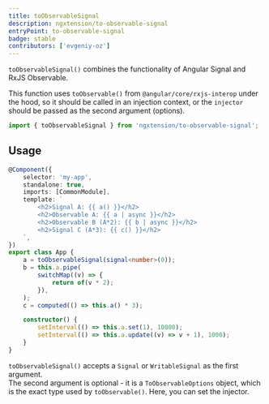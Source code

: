 ```yaml
---
title: toObservableSignal
description: ngxtension/to-observable-signal
entryPoint: to-observable-signal
badge: stable
contributors: ['evgeniy-oz']
---
```


`toObservableSignal()` combines the functionality of Angular Signal and RxJS Observable.

This function uses `toObservable()` from `@angular/core/rxjs-interop` under the hood, so it should be called in an injection context, or the `injector` should be passed as the second argument (options).

```ts
import { toObservableSignal } from 'ngxtension/to-observable-signal';
```

## Usage

```ts
@Component({
	selector: 'my-app',
	standalone: true,
	imports: [CommonModule],
	template: `
		<h2>Signal A: {{ a() }}</h2>
		<h2>Observable A: {{ a | async }}</h2>
		<h2>Observable B (A*2): {{ b | async }}</h2>
		<h2>Signal C (A*3): {{ c() }}</h2>
	`,
})
export class App {
	a = toObservableSignal(signal<number>(0));
	b = this.a.pipe(
		switchMap((v) => {
			return of(v * 2);
		}),
	);
	c = computed(() => this.a() * 3);

	constructor() {
		setInterval(() => this.a.set(1), 10000);
		setInterval(() => this.a.update((v) => v + 1), 1000);
	}
}
```

`toObservableSignal()` accepts a `Signal` or `WritableSignal` as the first argument.  
The second argument is optional - it is a `ToObservableOptions` object, which is the exact type used by `toObservable()`. Here, you can set the injector.
